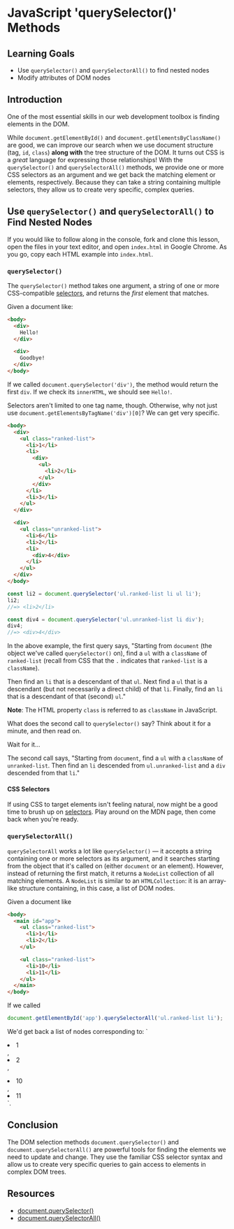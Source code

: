 # JavaScript 'querySelector()' Methods

## Learning Goals

* Use `querySelector()` and `querySelectorAll()` to find nested nodes
* Modify attributes of DOM nodes

## Introduction

One of the most essential skills in our web development toolbox is finding
elements in the DOM.

While `document.getElementById()` and `document.getElementsByClassName()` are
good, we can improve our search when we use document structure (tag, `id`,
`class`) **along with** the tree structure of the DOM. It turns out CSS is a
_great_ language for expressing those relationships! With the `querySelector()`
and `querySelectorAll()` methods, we provide one or more CSS selectors as an
argument and we get back the matching element or elements, respectively. Because
they can take a string containing multiple selectors, they allow us to create
very specific, complex queries.

## Use `querySelector()` and `querySelectorAll()` to Find Nested Nodes

If you would like to follow along in the console, fork and clone this lesson,
open the files in your text editor, and open `index.html` in Google Chrome. As
you go, copy each HTML example into `index.html`.

### `querySelector()`

The `querySelector()` method takes one argument, a string of one or more
CSS-compatible [selectors][], and returns the _first_ element that matches.

Given a document like:

```html
<body>
  <div>
    Hello!
  </div>

  <div>
    Goodbye!
  </div>
</body>
```

If we called `document.querySelector('div')`, the method would return the first
`div`. If we check its `innerHTML`, we should see `Hello!`.

Selectors aren't limited to one tag name, though. Otherwise, why not just use
`document.getElementsByTagName('div')[0]`? We can get very specific.

```html
<body>
  <div>
    <ul class="ranked-list">
      <li>1</li>
      <li>
        <div>
          <ul>
            <li>2</li>
          </ul>
        </div>
      </li>
      <li>3</li>
    </ul>
  </div>

  <div>
    <ul class="unranked-list">
      <li>6</li>
      <li>2</li>
      <li>
        <div>4</div>
      </li>
    </ul>
  </div>
</body>
```

```javascript
const li2 = document.querySelector('ul.ranked-list li ul li');
li2;
//=> <li>2</li>

const div4 = document.querySelector('ul.unranked-list li div');
div4;
//=> <div>4</div>
```

In the above example, the first query says, "Starting from `document` (the
object we've called `querySelector()` on), find a `ul` with a `className` of
`ranked-list` (recall from CSS that the `.` indicates that `ranked-list` is a
`className`).

Then find an `li` that is a descendant of that `ul`. Next find a `ul` that is a
descendant (but not necessarily a direct child) of that `li`. Finally, find an
`li` that is a descendant of that (second) `ul`."

**Note**: The HTML property `class` is referred to as `className` in JavaScript.

What does the second call to `querySelector()` say? Think about it for a
minute, and then read on.

Wait for it...

The second call says, "Starting from `document`, find a `ul` with a
`className` of `unranked-list`. Then find an `li` descended from
`ul.unranked-list` and a `div` descended from that `li`."

#### CSS Selectors

If using CSS to target elements isn't feeling natural, now might be a good time
to brush up on [selectors][selectors]. Play around on the MDN page, then come
back when you're ready.

### `querySelectorAll()`

`querySelectorAll` works a lot like `querySelector()` &mdash; it accepts a
string containing one or more selectors as its argument, and it searches
starting from the object that it's called on  (either `document` or an element).
However, instead of returning the first match, it returns a `NodeList`
collection of all matching elements. A `NodeList` is similar to an
`HTMLCollection`: it is an array-like structure containing, in this case, a list
of DOM nodes.

Given a document like

``` html
<body>
  <main id="app">
    <ul class="ranked-list">
      <li>1</li>
      <li>2</li>
    </ul>

    <ul class="ranked-list">
      <li>10</li>
      <li>11</li>
    </ul>
  </main>
</body>
```

If we called

```js
document.getElementById('app').querySelectorAll('ul.ranked-list li');
```

We'd get back a list of nodes corresponding to: `<li>1</li>, <li>2</li>,
<li>10</li>, <li>11</li>`.

## Conclusion

The DOM selection methods `document.querySelector()` and
`document.querySelectorAll()` are powerful tools for finding the elements we
need to update and change. They use the familiar CSS selector syntax and allow
us to create very specific queries to gain access to elements in complex DOM
trees.

## Resources

* [document.querySelector()](https://developer.mozilla.org/en-US/docs/Web/API/Document/querySelector)
* [document.querySelectorAll()](https://developer.mozilla.org/en-US/docs/Web/API/Document/querySelectorAll)

[selectors]: https://developer.mozilla.org/en-US/docs/Web/Guide/CSS/Getting_Started/Selectors
